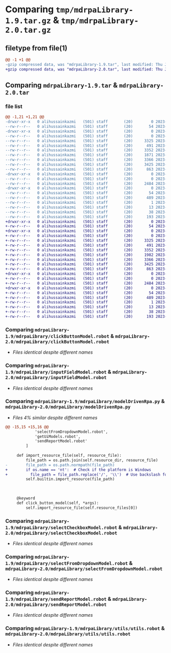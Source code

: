# Comparing `tmp/mdrpaLibrary-1.9.tar.gz` & `tmp/mdrpaLibrary-2.0.tar.gz`

## filetype from file(1)

```diff
@@ -1 +1 @@
-gzip compressed data, was "mdrpaLibrary-1.9.tar", last modified: Thu Jul  6 11:48:53 2023, max compression
+gzip compressed data, was "mdrpaLibrary-2.0.tar", last modified: Thu Jul  6 12:10:08 2023, max compression
```

## Comparing `mdrpaLibrary-1.9.tar` & `mdrpaLibrary-2.0.tar`

### file list

```diff
@@ -1,21 +1,21 @@
-drwxr-xr-x   0 alihussainkazmi   (501) staff       (20)        0 2023-07-06 11:48:53.974649 mdrpaLibrary-1.9/
--rw-r--r--   0 alihussainkazmi   (501) staff       (20)       54 2023-07-06 11:48:53.974463 mdrpaLibrary-1.9/PKG-INFO
-drwxr-xr-x   0 alihussainkazmi   (501) staff       (20)        0 2023-07-06 11:48:53.972991 mdrpaLibrary-1.9/mdrpaLibrary/
--rw-r--r--   0 alihussainkazmi   (501) staff       (20)        0 2023-07-06 11:24:56.000000 mdrpaLibrary-1.9/mdrpaLibrary/__init__.py
--rw-r--r--   0 alihussainkazmi   (501) staff       (20)     3325 2023-07-06 11:19:01.000000 mdrpaLibrary-1.9/mdrpaLibrary/clickButtonModel.robot
--rw-r--r--   0 alihussainkazmi   (501) staff       (20)      491 2023-07-05 17:39:47.000000 mdrpaLibrary-1.9/mdrpaLibrary/getUiModels.robot
--rw-r--r--   0 alihussainkazmi   (501) staff       (20)     3352 2023-07-06 11:19:23.000000 mdrpaLibrary-1.9/mdrpaLibrary/inputFieldModel.robot
--rw-r--r--   0 alihussainkazmi   (501) staff       (20)     1871 2023-07-06 11:47:58.000000 mdrpaLibrary-1.9/mdrpaLibrary/modelDrivenRpa.py
--rw-r--r--   0 alihussainkazmi   (501) staff       (20)     3366 2023-07-06 11:20:06.000000 mdrpaLibrary-1.9/mdrpaLibrary/selectCheckboxModel.robot
--rw-r--r--   0 alihussainkazmi   (501) staff       (20)     3425 2023-07-06 11:20:26.000000 mdrpaLibrary-1.9/mdrpaLibrary/selectFromDropdownModel.robot
--rw-r--r--   0 alihussainkazmi   (501) staff       (20)      863 2023-07-06 11:20:30.000000 mdrpaLibrary-1.9/mdrpaLibrary/sendReportModel.robot
-drwxr-xr-x   0 alihussainkazmi   (501) staff       (20)        0 2023-07-06 11:48:53.974145 mdrpaLibrary-1.9/mdrpaLibrary/utils/
--rw-r--r--   0 alihussainkazmi   (501) staff       (20)        0 2023-07-05 13:00:07.000000 mdrpaLibrary-1.9/mdrpaLibrary/utils/__init__.py
--rw-r--r--   0 alihussainkazmi   (501) staff       (20)     2484 2023-07-05 16:13:57.000000 mdrpaLibrary-1.9/mdrpaLibrary/utils/utils.robot
-drwxr-xr-x   0 alihussainkazmi   (501) staff       (20)        0 2023-07-06 11:48:53.973772 mdrpaLibrary-1.9/mdrpaLibrary.egg-info/
--rw-r--r--   0 alihussainkazmi   (501) staff       (20)       54 2023-07-06 11:48:53.000000 mdrpaLibrary-1.9/mdrpaLibrary.egg-info/PKG-INFO
--rw-r--r--   0 alihussainkazmi   (501) staff       (20)      489 2023-07-06 11:48:53.000000 mdrpaLibrary-1.9/mdrpaLibrary.egg-info/SOURCES.txt
--rw-r--r--   0 alihussainkazmi   (501) staff       (20)        1 2023-07-06 11:48:53.000000 mdrpaLibrary-1.9/mdrpaLibrary.egg-info/dependency_links.txt
--rw-r--r--   0 alihussainkazmi   (501) staff       (20)       13 2023-07-06 11:48:53.000000 mdrpaLibrary-1.9/mdrpaLibrary.egg-info/top_level.txt
--rw-r--r--   0 alihussainkazmi   (501) staff       (20)       38 2023-07-06 11:48:53.974700 mdrpaLibrary-1.9/setup.cfg
--rw-r--r--   0 alihussainkazmi   (501) staff       (20)      193 2023-07-06 11:48:22.000000 mdrpaLibrary-1.9/setup.py
+drwxr-xr-x   0 alihussainkazmi   (501) staff       (20)        0 2023-07-06 12:10:08.702796 mdrpaLibrary-2.0/
+-rw-r--r--   0 alihussainkazmi   (501) staff       (20)       54 2023-07-06 12:10:08.702628 mdrpaLibrary-2.0/PKG-INFO
+drwxr-xr-x   0 alihussainkazmi   (501) staff       (20)        0 2023-07-06 12:10:08.701269 mdrpaLibrary-2.0/mdrpaLibrary/
+-rw-r--r--   0 alihussainkazmi   (501) staff       (20)        0 2023-07-06 11:24:56.000000 mdrpaLibrary-2.0/mdrpaLibrary/__init__.py
+-rw-r--r--   0 alihussainkazmi   (501) staff       (20)     3325 2023-07-06 11:19:01.000000 mdrpaLibrary-2.0/mdrpaLibrary/clickButtonModel.robot
+-rw-r--r--   0 alihussainkazmi   (501) staff       (20)      491 2023-07-05 17:39:47.000000 mdrpaLibrary-2.0/mdrpaLibrary/getUiModels.robot
+-rw-r--r--   0 alihussainkazmi   (501) staff       (20)     3352 2023-07-06 11:19:23.000000 mdrpaLibrary-2.0/mdrpaLibrary/inputFieldModel.robot
+-rw-r--r--   0 alihussainkazmi   (501) staff       (20)     1982 2023-07-06 12:07:38.000000 mdrpaLibrary-2.0/mdrpaLibrary/modelDrivenRpa.py
+-rw-r--r--   0 alihussainkazmi   (501) staff       (20)     3366 2023-07-06 11:20:06.000000 mdrpaLibrary-2.0/mdrpaLibrary/selectCheckboxModel.robot
+-rw-r--r--   0 alihussainkazmi   (501) staff       (20)     3425 2023-07-06 11:20:26.000000 mdrpaLibrary-2.0/mdrpaLibrary/selectFromDropdownModel.robot
+-rw-r--r--   0 alihussainkazmi   (501) staff       (20)      863 2023-07-06 11:20:30.000000 mdrpaLibrary-2.0/mdrpaLibrary/sendReportModel.robot
+drwxr-xr-x   0 alihussainkazmi   (501) staff       (20)        0 2023-07-06 12:10:08.702304 mdrpaLibrary-2.0/mdrpaLibrary/utils/
+-rw-r--r--   0 alihussainkazmi   (501) staff       (20)        0 2023-07-05 13:00:07.000000 mdrpaLibrary-2.0/mdrpaLibrary/utils/__init__.py
+-rw-r--r--   0 alihussainkazmi   (501) staff       (20)     2484 2023-07-05 16:13:57.000000 mdrpaLibrary-2.0/mdrpaLibrary/utils/utils.robot
+drwxr-xr-x   0 alihussainkazmi   (501) staff       (20)        0 2023-07-06 12:10:08.702006 mdrpaLibrary-2.0/mdrpaLibrary.egg-info/
+-rw-r--r--   0 alihussainkazmi   (501) staff       (20)       54 2023-07-06 12:10:08.000000 mdrpaLibrary-2.0/mdrpaLibrary.egg-info/PKG-INFO
+-rw-r--r--   0 alihussainkazmi   (501) staff       (20)      489 2023-07-06 12:10:08.000000 mdrpaLibrary-2.0/mdrpaLibrary.egg-info/SOURCES.txt
+-rw-r--r--   0 alihussainkazmi   (501) staff       (20)        1 2023-07-06 12:10:08.000000 mdrpaLibrary-2.0/mdrpaLibrary.egg-info/dependency_links.txt
+-rw-r--r--   0 alihussainkazmi   (501) staff       (20)       13 2023-07-06 12:10:08.000000 mdrpaLibrary-2.0/mdrpaLibrary.egg-info/top_level.txt
+-rw-r--r--   0 alihussainkazmi   (501) staff       (20)       38 2023-07-06 12:10:08.702848 mdrpaLibrary-2.0/setup.cfg
+-rw-r--r--   0 alihussainkazmi   (501) staff       (20)      193 2023-07-06 12:07:51.000000 mdrpaLibrary-2.0/setup.py
```

### Comparing `mdrpaLibrary-1.9/mdrpaLibrary/clickButtonModel.robot` & `mdrpaLibrary-2.0/mdrpaLibrary/clickButtonModel.robot`

 * *Files identical despite different names*

### Comparing `mdrpaLibrary-1.9/mdrpaLibrary/inputFieldModel.robot` & `mdrpaLibrary-2.0/mdrpaLibrary/inputFieldModel.robot`

 * *Files identical despite different names*

### Comparing `mdrpaLibrary-1.9/mdrpaLibrary/modelDrivenRpa.py` & `mdrpaLibrary-2.0/mdrpaLibrary/modelDrivenRpa.py`

 * *Files 4% similar despite different names*

```diff
@@ -15,15 +15,16 @@
             'selectFromDropdownModel.robot',
             'getUiModels.robot',
             'sendReportModel.robot'
         ]  
 
     def import_resource_file(self, resource_file):
         file_path = os.path.join(self.resource_dir, resource_file)
-        file_path = os.path.normpath(file_path)
+        if os.name == 'nt':  # Check if the platform is Windows
+          file_path = file_path.replace('/', '\\')  # Use backslash for Windows path separator
         self.builtin.import_resource(file_path)
 
 
 
     @keyword
     def click_button_model(self, *args):
         self.import_resource_file(self.resource_files[0])
```

### Comparing `mdrpaLibrary-1.9/mdrpaLibrary/selectCheckboxModel.robot` & `mdrpaLibrary-2.0/mdrpaLibrary/selectCheckboxModel.robot`

 * *Files identical despite different names*

### Comparing `mdrpaLibrary-1.9/mdrpaLibrary/selectFromDropdownModel.robot` & `mdrpaLibrary-2.0/mdrpaLibrary/selectFromDropdownModel.robot`

 * *Files identical despite different names*

### Comparing `mdrpaLibrary-1.9/mdrpaLibrary/sendReportModel.robot` & `mdrpaLibrary-2.0/mdrpaLibrary/sendReportModel.robot`

 * *Files identical despite different names*

### Comparing `mdrpaLibrary-1.9/mdrpaLibrary/utils/utils.robot` & `mdrpaLibrary-2.0/mdrpaLibrary/utils/utils.robot`

 * *Files identical despite different names*

